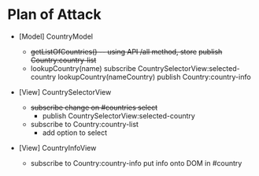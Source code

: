 Plan of Attack
==============

- [Model] CountryModel
  - ~~getListOfCountries() -- using API /all method, store~~
      ~~publish Country:country-list~~
  - lookupCountry(name)
  subscribe CountrySelectorView:selected-country
    lookupCountry(nameCountry)
    publish Country:country-info

- [View] CountrySelectorView
  - ~~subscribe change on #countries select~~
    - publish CountrySelectorView:selected-country
  - subscribe to Country:country-list
    - add option to select

- [View] CountryInfoView
  - subscribe to Country:country-info
    put info onto DOM in #country
